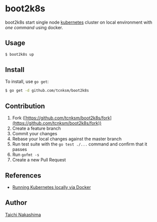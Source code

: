 # boot2k8s

boot2k8s start single node [kubernetes](https://github.com/googlecloudplatform/kubernetes) cluster on local environment with _one command_ using docker. 

## Usage

```bash
$ boot2k8s up
```

## Install

To install, use `go get`:

```bash
$ go get -d github.com/tcnksm/boot2k8s
```

## Contribution

1. Fork ([https://github.com/tcnksm/boot2k8s/fork](https://github.com/tcnksm/boot2k8s/fork))
1. Create a feature branch
1. Commit your changes
1. Rebase your local changes against the master branch
1. Run test suite with the `go test ./...` command and confirm that it passes
1. Run `gofmt -s`
1. Create a new Pull Request

## References

- [Running Kubernetes locally via Docker](https://github.com/GoogleCloudPlatform/kubernetes/blob/master/docs/getting-started-guides/docker.md)

## Author

[Taichi Nakashima](https://github.com/tcnksm)
